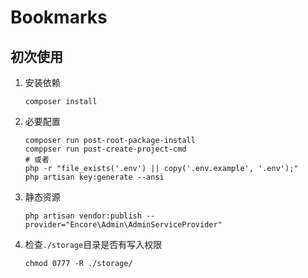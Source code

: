 # Bookmarks

## 初次使用

1. 安装依赖

    ```shell
    composer install
    ```

1. 必要配置

    ```shell
    composer run post-root-package-install
    comppser run post-create-project-cmd
    # 或者
    php -r "file_exists('.env') || copy('.env.example', '.env');"
    php artisan key:generate --ansi
    ```

1. 静态资源

    ```shell
    php artisan vendor:publish --provider="Encore\Admin\AdminServiceProvider"
    ```

1. 检查`./storage`目录是否有写入权限

    ```shell
    chmod 0777 -R ./storage/
    ```